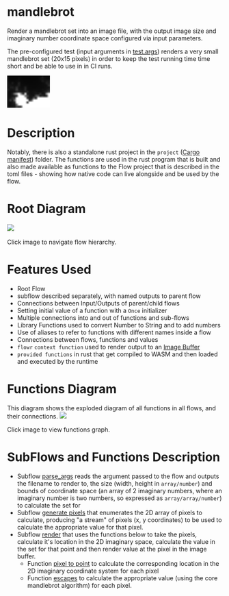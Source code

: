 mandlebrot
==
Render a mandlebrot set into an image file, with the output image size and imaginary number coordinate 
space configured via input parameters.

The pre-configured test (input arguments in [test.args](test.args)) renders a very small mandlebrot 
set (20x15 pixels) in order to keep the test running time time short and be able to use in in CI runs.

<a href="expected.file" target="_blank"><img src="expected.file" width="100" height="75"></a>

Description
===
Notably, there is also a standalone rust project in the `project` ([Cargo manifest](project/Cargo.toml)) folder.
The functions are used in the rust program that is built and also made available as functions to the 
Flow project that is described in the toml files - showing how native code can live alongside and be used by 
the flow.

Root Diagram
===
<a href="root.dot.svg" target="_blank"><img src="root.dot.svg"></a>

Click image to navigate flow hierarchy.

Features Used
===
* Root Flow
* subflow described separately, with named outputs to parent flow
* Connections between Input/Outputs of parent/child flows
* Setting initial value of a function with a `Once` initializer
* Multiple connections into and out of functions and sub-flows
* Library Functions used to convert Number to String and to add numbers
* Use of aliases to refer to functions with different names inside a flow
* Connections between flows, functions and values
* `flowr` `context function` used to render output to an [Image Buffer](../../flowr/src/bin/flowrcli/cli/image/image_buffer.md)
* `provided functions` in rust that get compiled to WASM and then loaded and executed by the runtime

Functions Diagram
===
This diagram shows the exploded diagram of all functions in all flows, and their connections.
<a href="functions.dot.svg" target="_blank"><img src="functions.dot.svg"></a>

Click image to view functions graph.

SubFlows and Functions Description
===
- Subflow [parse_args](parse_args.toml) reads the argument passed to the flow and outputs the filename to render to, 
the size (width, height in `array/number`) and bounds of coordinate space (an array of 2 imaginary numbers,
where an imaginary number is two numbers, so expressed as `array/array/number`) to calculate the set for
- Subflow [generate pixels](generate_pixels.toml) that enumerates the 2D array of pixels to calculate, producing
"a stream" of pixels (x, y coordinates) to be used to calculate the appropriate value for that pixel.
- Subflow [render](render.toml) that uses the functions below to take the pixels, calculate it's location
in the 2D imaginary space, calculate the value in the set for that point and then render value at the pixel
in the image buffer.
  - Function [pixel to point](pixel_to_point/pixel_to_point.md) to calculate the corresponding location
in the 2D imaginary coordinate system for each pixel
  - Function [escapes](escapes/escapes.md) to calculate the appropriate value (using the core mandlebrot algorithm) for
  each pixel.